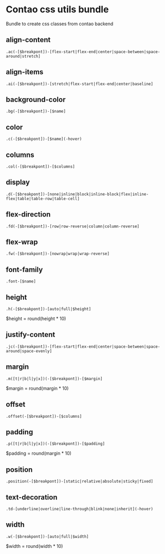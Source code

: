# Contao css utils bundle
Bundle to create css classes from contao backend

## align-content
```
.ac(-[$breakpont])-[flex-start|flex-end|center|space-between|space-around|stretch]
```

## align-items
```
.ai(-[$breakpont])-[stretch|flex-start|flex-end|center|baseline]
```

## background-color
```
.bg(-[$breakpont])-[$name]
```

## color
```
.c(-[$breakpont])-[$name](-hover)
```

## columns
```
.col(-[$breakpont])-[$columns]
```

## display
```
.d(-[$breakpont])-[none|inline|block|inline-block|flex|inline-flex|table|table-row|table-cell]
```

## flex-direction
```
.fd(-[$breakpont])-[row|row-reverse|column|column-reverse]
```

## flex-wrap
```
.fw(-[$breakpont])-[nowrap|wrap|wrap-reverse]
```

## font-family
```
.font-[$name]
```

## height
```
.h(-[$breakpont])-[auto|full|$height]
```
$height = round(height * 10)

## justify-content
```
.jc(-[$breakpont])-[flex-start|flex-end|center|space-between|space-around|space-evenly]
```

## margin
```
.m([t|r|b|l|y|x])(-[$breakpont])-[$margin]
```
$margin = round(margin * 10)

## offset
```
.offset(-[$breakpont])-[$columns]
```

## padding
```
.p([t|r|b|l|y|x])(-[$breakpont])-[$padding]
```
$padding = round(margin * 10)

## position
```
.position(-[$breakpont])-[static|relative|absolute|sticky|fixed]
```

## text-decoration
```
.td-[underline|overline|line-through|blink|none|inherit](-hover)
```

## width
```
.w(-[$breakpont])-[auto|full|$width]
```
$width = round(width * 10)